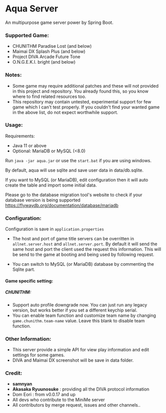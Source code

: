 # Aqua Server
An multipurpose game server power by Spring Boot.

### Supported Game:
* CHUNITHM Paradise Lost (and below)
* Maimai DX Splash Plus (and below)
* Project DIVA Arcade Future Tone
* O.N.G.E.K.I. bright (and below)

### Notes:
* Some game may require additional patches and these will not provided in this project and repository. You already found this, so you know where to find related resources too.
* This repository may contain untested, experimental support for few game which I can't test properly. If you couldn't find your wanted game in the above list, do not expect worthwhile support.

### Usage:
Requirements:
* Java 11 or above
* Optional: MariaDB or MySQL (<8.0)

Run `java -jar aqua.jar` or use the `start.bat` if you are using windows.

By default, aqua will use sqlite and save user data in data/db.sqlite.

If you want to MySQL (or MariaDB), edit configuration then it will auto create the table and import some initial data.

Please go to the database migration tool's website to check if your database version is being supported https://flywaydb.org/documentation/database/mariadb

### Configuration:
Configuration is save in `application.properties`

- The host and port of game title servers can be overritten in `allnet.server.host` and `allnet.server.port`. By default it will send the same host and port the client used the request this information.
This will be send to the game at booting and being used by following request.

- You can switch to MySQL (or MariaDB) database by commenting the Sqlite part.

#### Game specific setting:

##### CHUNITHM:
- Support auto profile downgrade now. You can just run any legacy version, but works better if you set a different keychip serial.
- You can enable team function and customize team name by changing `game.chunithm.team-name` value. Leave this blank to disable team function.

### Other Information:
- This server provide a simple API for view play information and edit settings for some games.
- DIVA and Maimai DX screenshot will be save in data folder.

### Credit:
* **samnyan**
* **Akasaka Ryuunosuke** : providing all the DIVA protocol information
* Dom Eori : from v0.0.17 and up
* All devs who contribute to the MiniMe server
* All contributors by merge request, issues and other channels..
